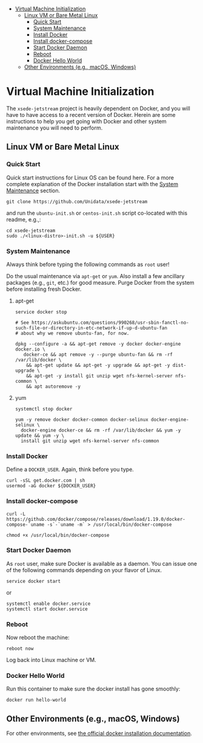 - [Virtual Machine Initialization](#h-BA11A408)
  - [Linux VM or Bare Metal Linux](#h-FF95E7EC)
    - [Quick Start](#h-4A4B1084)
    - [System Maintenance](#h-AE788331)
    - [Install Docker](#h-786799C4)
    - [Install docker-compose](#h-02EF6BAD)
    - [Start Docker Daemon](#h-B6F088A3)
    - [Reboot](#h-6D94F8D5)
    - [Docker Hello World](#h-F3633FE6)
  - [Other Environments (e.g., macOS, Windows)](#h-D1009153)



<a id="h-BA11A408"></a>

# Virtual Machine Initialization

The `xsede-jetstream` project is heavily dependent on Docker, and you will have to have access to a recent version of Docker. Herein are some instructions to help you get going with Docker and other system maintenance you will need to perform.


<a id="h-FF95E7EC"></a>

## Linux VM or Bare Metal Linux


<a id="h-4A4B1084"></a>

### Quick Start

Quick start instructions for Linux OS can be found here. For a more complete explanation of the Docker installation start with the [System Maintenance](#h-AE788331) section.

```shell
git clone https://github.com/Unidata/xsede-jetstream
```

and run the `ubuntu-init.sh` or `centos-init.sh` script co-located with this readme, e.g.,:

```shell
cd xsede-jetstream
sudo ./<linux-distro>-init.sh -u ${USER}
```


<a id="h-AE788331"></a>

### System Maintenance

Always think before typing the following commands as `root` user!

Do the usual maintenance via `apt-get` or `yum`. Also install a few ancillary packages (e.g., `git`, etc.) for good measure. Purge Docker from the system before installing fresh Docker.

1.  apt-get

    ```shell
    service docker stop

    # See https://askubuntu.com/questions/990268/usr-sbin-fanctl-no-such-file-or-directory-in-etc-network-if-up-d-ubuntu-fan
    # about why we remove ubuntu-fan, for now.

    dpkg --configure -a && apt-get remove -y docker docker-engine docker.io \
       docker-ce && apt remove -y --purge ubuntu-fan && rm -rf /var/lib/docker \
        && apt-get update && apt-get -y upgrade && apt-get -y dist-upgrade \
        && apt-get -y install git unzip wget nfs-kernel-server nfs-common \
        && apt autoremove -y
    ```

2.  yum

    ```shell
    systemctl stop docker

    yum -y remove docker docker-common docker-selinux docker-engine-selinux \
      docker-engine docker-ce && rm -rf /var/lib/docker && yum -y update && yum -y \
      install git unzip wget nfs-kernel-server nfs-common
    ```


<a id="h-786799C4"></a>

### Install Docker

Define a `DOCKER_USER`. Again, think before you type.

```shell
curl -sSL get.docker.com | sh
usermod -aG docker ${DOCKER_USER}
```


<a id="h-02EF6BAD"></a>

### Install docker-compose

```shell
curl -L https://github.com/docker/compose/releases/download/1.19.0/docker-compose-`uname -s`-`uname -m` > /usr/local/bin/docker-compose

chmod +x /usr/local/bin/docker-compose
```


<a id="h-B6F088A3"></a>

### Start Docker Daemon

As `root` user, make sure Docker is available as a daemon. You can issue one of the following commands depending on your flavor of Linux.

```shell
service docker start
```

or

```shell
systemctl enable docker.service
systemctl start docker.service
```


<a id="h-6D94F8D5"></a>

### Reboot

Now reboot the machine:

```shell
reboot now
```

Log back into Linux machine or VM.


<a id="h-F3633FE6"></a>

### Docker Hello World

Run this container to make sure the docker install has gone smoothly:

```shell
docker run hello-world
```


<a id="h-D1009153"></a>

## Other Environments (e.g., macOS, Windows)

For other environments, see [the official docker installation documentation](https://docs.docker.com/engine/installation/).
